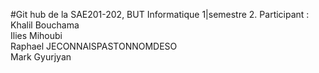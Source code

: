 #Git hub de la SAE201-202, BUT Informatique 1|semestre 2.
Participant :  
  Khalil Bouchama  
  Ilies Mihoubi   
  Raphael JECONNAISPASTONNOMDESO  
  Mark Gyurjyan  
